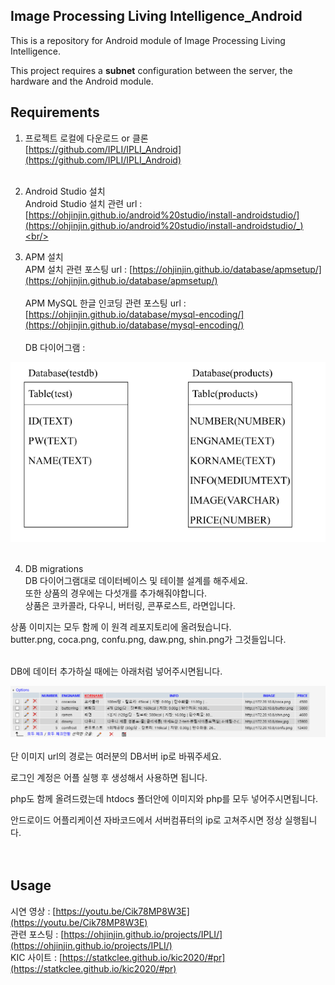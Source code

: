 Image Processing Living Intelligence_Android
------
This is a repository for Android module of Image Processing Living Intelligence.<br/>

This project requires a **subnet** configuration between the server, the hardware and the Android module.<br/>


Requirements
------
1. 프로젝트 로컬에 다운로드 or 클론<br/>
[https://github.com/IPLI/IPLI_Android](https://github.com/IPLI/IPLI_Android)<br/><br/>

2. Android Studio 설치<br/>
Android Studio 설치 관련 url : 
[https://ohjinjin.github.io/android%20studio/install-androidstudio/](https://ohjinjin.github.io/android%20studio/install-androidstudio/_)<br/><br/>

3. APM 설치<br/>
APM 설치 관련 포스팅 url : 
[https://ohjinjin.github.io/database/apmsetup/](https://ohjinjin.github.io/database/apmsetup/)<br/><br/>
APM MySQL 한글 인코딩 관련 포스팅 url :
[https://ohjinjin.github.io/database/mysql-encoding/](https://ohjinjin.github.io/database/mysql-encoding/)<br/><br/>
DB 다이어그램 : 
<!--<img src="https://github.com/IPLI/IPLI_Android/db.tif" alt="">-->
![db](./db.png)<br/><br/>

4. DB migrations<br/>
DB 다이어그램대로 데이터베이스 및 테이블 설계를 해주세요.<br/>
또한 상품의 경우에는 다섯개를 추가해줘야합니다.<br/>
상품은 코카콜라, 다우니, 버터링, 콘푸로스트, 라면입니다.<br/>

상품 이미지는 모두 함께 이 원격 레포지토리에 올려뒀습니다.<br/>
butter.png, coca.png, confu.png, daw.png, shin.png가 그것들입니다.<br/><br/>

DB에 데이터 추가하실 때에는 아래처럼 넣어주시면됩니다.<br/>
<!--<img src="https://github.com/IPLI/IPLI_Android/DBinfo.PNG" alt=""><br/><br/>-->
![DBinfo](./DBinfo.png)<br/><br/>
단 이미지 url의 경로는 여러분의 DB서버 ip로 바꿔주세요.<br/>

로그인 계정은 어플 실행 후 생성해서 사용하면 됩니다.<br/> 

php도 함께 올려드렸는데 htdocs 폴더안에 이미지와 php를 모두 넣어주시면됩니다.<br/>

안드로이드 어플리케이션 자바코드에서 서버컴퓨터의 ip로 고쳐주시면 정상 실행됩니다.<br/><br/><br/>


Usage
------
시연 영상 : [https://youtu.be/Cik78MP8W3E](https://youtu.be/Cik78MP8W3E)
<br/>
관련 포스팅 : [https://ohjinjin.github.io/projects/IPLI/](https://ohjinjin.github.io/projects/IPLI/)
<br/>
KIC 사이트 : [https://statkclee.github.io/kic2020/#pr](https://statkclee.github.io/kic2020/#pr)
